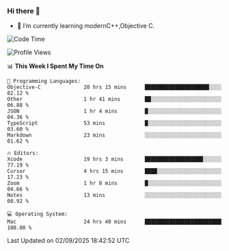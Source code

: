 ### Hi there 👋
- 🌱 I’m currently learning modernC++,Objective C.
<!--
**Asukaki7/Asukaki7** is a ✨ _special_ ✨ repository because its `README.md` (this file) appears on your GitHub profile.

Here are some ideas to get you started:

- 🔭 I’m currently working on ...
- 🌱 I’m currently learning ...
- 👯 I’m looking to collaborate on ...
- 🤔 I’m looking for help with ...
- 💬 Ask me about ...
- 📫 How to reach me: ...
- 😄 Pronouns: ...
- ⚡ Fun fact: ...
-->
<!--START_SECTION:waka-->
![Code Time](http://img.shields.io/badge/Code%20Time-718%20hrs%2011%20mins-blue)

![Profile Views](http://img.shields.io/badge/Profile%20Views-0-blue)

📊 **This Week I Spent My Time On** 

```text
💬 Programming Languages: 
Objective-C              20 hrs 15 mins      █████████████████████░░░░   82.12 % 
Other                    1 hr 41 mins        ██░░░░░░░░░░░░░░░░░░░░░░░   06.88 % 
JSON                     1 hr 4 mins         █░░░░░░░░░░░░░░░░░░░░░░░░   04.36 % 
TypeScript               53 mins             █░░░░░░░░░░░░░░░░░░░░░░░░   03.60 % 
Markdown                 23 mins             ░░░░░░░░░░░░░░░░░░░░░░░░░   01.62 % 

🔥 Editors: 
Xcode                    19 hrs 3 mins       ███████████████████░░░░░░   77.19 % 
Cursor                   4 hrs 15 mins       ████░░░░░░░░░░░░░░░░░░░░░   17.23 % 
Zoom                     1 hr 8 mins         █░░░░░░░░░░░░░░░░░░░░░░░░   04.66 % 
Notes                    13 mins             ░░░░░░░░░░░░░░░░░░░░░░░░░   00.92 % 

💻 Operating System: 
Mac                      24 hrs 40 mins      █████████████████████████   100.00 % 
```


 Last Updated on 02/09/2025 18:42:52 UTC
<!--END_SECTION:waka-->
